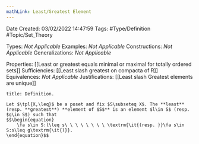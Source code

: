 ```yaml
---
mathLink: Least/Greatest Element
---
```


<div class="topSpace"></div>

Date Created: 03/02/2022 14:47:59
Tags: #Type/Definition #Topic/Set_Theory

Types: _Not Applicable_
Examples: _Not Applicable_
Constructions: _Not Applicable_
Generalizations: _Not Applicable_

Properties: [[Least or greatest equals minimal or maximal for totally ordered sets]]
Sufficiencies: [[Least slash greatest on compacta of R]]
Equivalences: _Not Applicable_
Justifications: [[Least slash Greatest elements are unique]]

``` ad-Definition
title: Definition.

Let $\tpl{X,\leq}$ be a poset and fix $S\subseteq X$. The **least** (resp. **greatest**) **element of $S$** is an element $l\in S$ (resp. $g\in S$) such that
$$\begin{equation}
    \fa s\in S:l\leq s\ \ \ \ \ \ \ \ \textrm{\it{(resp. }}\fa s\in S:s\leq g\textrm{\it{)}}.
\end{equation}$$

```
